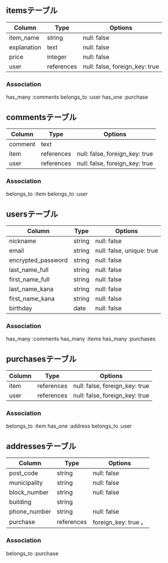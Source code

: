 ## itemsテーブル

|Column      |Type      |Options                        |
|------------|----------|-------------------------------|
|item_name   |string    |null: false                    |
|explanation |text      |null: false                    |
|price       |integer   |null: false                    |
|user        |references|null: false, foreign_key: true |
<!-- imageカラムはactive_storage導入時に自動でテーブルなどが生成される -->

<!-- 以下は、Activehashにて実装する
|category_id    |integer |null: false |
|condition_id   |integer |null: false |
|postage_id     |integer |null: false |
|prefecture_id  |integer |null: false |
|send_date_id   |integer |null: false | -->

### Association
has_many :comments
belongs_to :user
has_one :purchase

## commentsテーブル

|Column |Type      |Options                        |
|-------|----------|-------------------------------|
|comment|text      |                               |
|item   |references|null: false, foreign_key: true |
|user   |references|null: false, foreign_key: true |


### Association
belongs_to :item
belongs_to :user

<!-- 注意：コメント機能は追加実装の範囲 -->

## usersテーブル

|Column            |Type   |Options                   |
|------------------|-------|--------------------------|
|nickname          |string |null: false               |
|email             |string |null: false, unique: true |
|encrypted_password|string |null: false               |
|last_name_full    |string |null: false               |
|first_name_full   |string |null: false               |
|last_name_kana    |string |null: false               |
|first_name_kana   |string |null: false               |
|birthday          |date   |null: false               |

<!-- ユーザー管理機能で使用するdeviseの設定で、emailカラムには一意性制約がかかっている為、emailにunique: trueを記載している -->

### Association
has_many :comments
has_many :items
has_many :purchases

## purchasesテーブル

|Column|Type      |Options                        |
|------|----------|-------------------------------|
|item  |references|null: false, foreign_key: true |
|user  |references|null: false, foreign_key: true |

<!-- foreign_key: trueによって、「この商品は誰が購入したものなのか」を紐づけることができる -->

### Association
belongs_to :item
has_one :address
belongs_to :user

## addressesテーブル

|Column      |Type      |Options              |
|------------|----------|---------------------|
|post_code   |string    |null: false          |
|municipality|string    |null: false          |
|block_number|string    |null: false          |
|building    |string    |                     |
|phone_number|string    |null: false          |
|purchase    |references|foreign_key: true   。

<!-- 以下は、Activehashにて実装する
|prefecture_id  |integer |null: false | 
   都道府県                 -->
   
### Association
belongs_to :purchase
